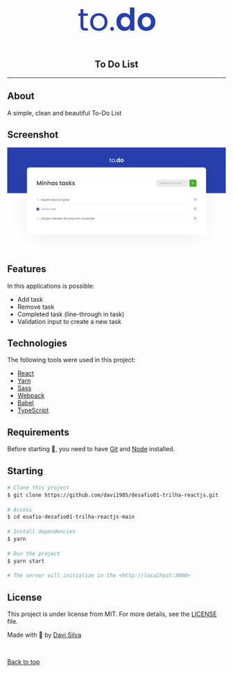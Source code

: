 <div align="center" id="top" > 
  <img src="./public/icon.svg" alt="01 Github Explorer" />

&#xa0;

</div>

<h2 align="center">To Do List</h2>
<hr/>

## About

A simple, clean and beautiful To-Do List

## Screenshot

<img src="public/screenshot.png"/>

## Features

In this applications is possible:

- Add task
- Remove task
- Completed task (line-through in task)
- Validation input to create a new task

## Technologies

The following tools were used in this project:

- [React](https://reactjs.org/)
- [Yarn](https://yarnpkg.com/)
- [Sass](https://sass-lang.com/)
- [Webpack](https://webpack.js.org/)
- [Babel](https://babeljs.io/)
- [TypeScript](https://www.typescriptlang.org/)

## Requirements

Before starting :checkered_flag:, you need to have [Git](https://git-scm.com) and [Node](https://nodejs.org/en/) installed.

## Starting

```bash
# Clone this project
$ git clone https://github.com/davi1985/desafio01-trilha-reactjs.git

# Access
$ cd esafio-desafio01-trilha-reactjs-main

# Install dependencies
$ yarn

# Run the project
$ yarn start

# The server will initialize in the <http://localhost:3000>
```

## License

This project is under license from MIT. For more details, see the [LICENSE](LICENSE.md) file.

Made with
💜 by <a href="https://github.com/davi1985" target="_blank">Davi Silva</a>

&#xa0;

<a href="#top">Back to top</a>
